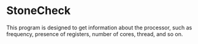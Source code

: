 # StoneCheck
 This program is designed to get information about the processor, such as frequency, presence of registers, number of cores, thread, and so on.
